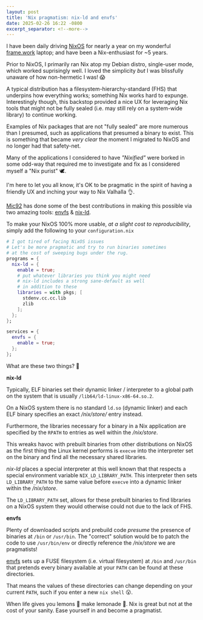 ```yaml
---
layout: post
title: 'Nix pragmatism: nix-ld and envfs'
date: 2025-02-26 16:22 -0800
excerpt_separator: <!--more-->
---
```


I have been daily driving [NixOS](https://nixos.org) for nearly a year on my wonderful [frame.work](https://frame.work/) laptop; and have been a Nix-enthusiast for ~5 years.

Prior to NixOS, I primarily ran Nix atop my Debian distro, single-user mode, which worked suprisingly well. I loved the simplicity _but_ I was blissfully unaware of how non-hermetic I was! 😱

<!--more-->

A typical distribution has a filesystem-hierarchy-standard (FHS) that underpins how everything works; something Nix works hard to expunge. Interestingly though, this backstop provided a nice UX for leveraging Nix tools that might not be fully sealed (i.e. may still rely on a system-wide library) to continue working.

Examples of Nix packages that are not "fully sealed" are more numerous than I presumed, such as applications that presumed a binary to exist. This is something that became _very clear_ the moment I migrated to NixOS and no longer had that safety-net.

Many of the applications I considered to have _"Nixified"_ were borked in some odd-way that required me to investigate and fix as I considered myself a "Nix purist" 🕊️.

I'm here to let you all know, it's OK to be pragmatic in the spirit of having a friendly UX and inching your way to Nix Valhalla 👌.

[Mic92](https://github.com/Mic92) has done some of the best contributions in making this possible via two amazing tools: [envfs](https://github.com/Mic92/envfs) & [nix-ld](https://github.com/nix-community/nix-ld).

To make your NixOS 100% more usable, _at a slight cost to reproducibility_, simply add the following to your `configuration.nix`

```nix
# I got tired of facing NixOS issues
# Let's be more pragmatic and try to run binaries sometimes
# at the cost of sweeping bugs under the rug.
programs = {
  nix-ld = {
    enable = true;
    # put whatever libraries you think you might need
    # nix-ld includes a strong sane-default as well
    # in addition to these
    libraries = with pkgs; [
      stdenv.cc.cc.lib
      zlib
    ];
  };
};

services = {
  envfs = {
    enable = true;
  };
};
```

What are these two things? 🤨

**nix-ld**

Typically, ELF binaries set their dynamic linker / interpreter to a global path on the system that is usually `/lib64/ld-linux-x86-64.so.2`.

On a NixOS system there is no standard `ld.so` (dynamic linker) and each ELF binary specifies an exact _/nix/store/_ entry instead.

Furthermore, the libraries necessary for a binary in a Nix application are specified by the `RPATH` to entries as well within the _/nix/store_.

This wreaks havoc with prebuilt binaries from other distributions on NixOS as the first thing the Linux kernel performs is `execve` into the interpreter set on the binary and find all the necessary shared libraries.

_nix-ld_ places a special interpreter at this well known that that respects a special environment variable `NIX_LD_LIBRARY_PATH`. This interpreter then sets `LD_LIBRARY_PATH` to the same value before `execve` into a dynamic linker within the _/nix/store_.

The `LD_LIBRARY_PATH` set, allows for these prebuilt binaries to find libraries on a NixOS system they would otherwise could not due to the lack of FHS.

**envfs**

Plenty of downloaded scripts and prebuild code _presume_ the presence of binaries at `/bin` or `/usr/bin`. The "correct" solution would be to patch the code to use `/usr/bin/env` or directly reference the _/nix/store_ we are pragmatists!

[envfs](https://github.com/Mic92/envfs) sets up a FUSE filesystem (i.e. virtual filesystem) at `/bin` and `/usr/bin` that pretends every binary available at your `PATH` can be found at these directories.

That means the values of these directories can change depending on your current `PATH`, such if you enter a new `nix shell` 😮.

When life gives you lemons 🍋 make lemonade 🥤. Nix is great but not at the cost of your sanity. Ease yourself in and become a pragmatist.